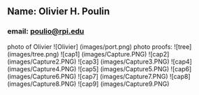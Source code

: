 ## Name: Olivier H. Poulin 
### email: poulio@rpi.edu  
photo of Olivier ![Olivier] (images/port.png)
photo proofs: ![tree] (images/tree.png)
![cap1] (images/Capture.PNG)
![cap2] (images/Capture2.PNG) 
![cap3] (images/Capture3.PNG) 
![cap4] (images/Capture4.PNG) 
![cap5] (images/Capture5.PNG) 
![cap6] (images/Capture6.PNG) 
![cap7] (images/Capture7.PNG) 
![cap8] (images/Capture8.PNG)
![cap9] (images/Capture9.PNG)
 
